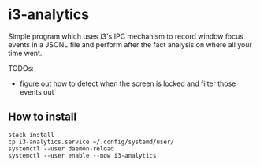 # i3-analytics
Simple program which uses i3's IPC mechanism to record window focus events in a JSONL file and perform after the fact analysis on where all your time went.

TODOs:
* figure out how to detect when the screen is locked and filter those events out


## How to install
```
stack install
cp i3-analytics.service ~/.config/systemd/user/
systemctl --user daemon-reload
systemctl --user enable --now i3-analytics
```

